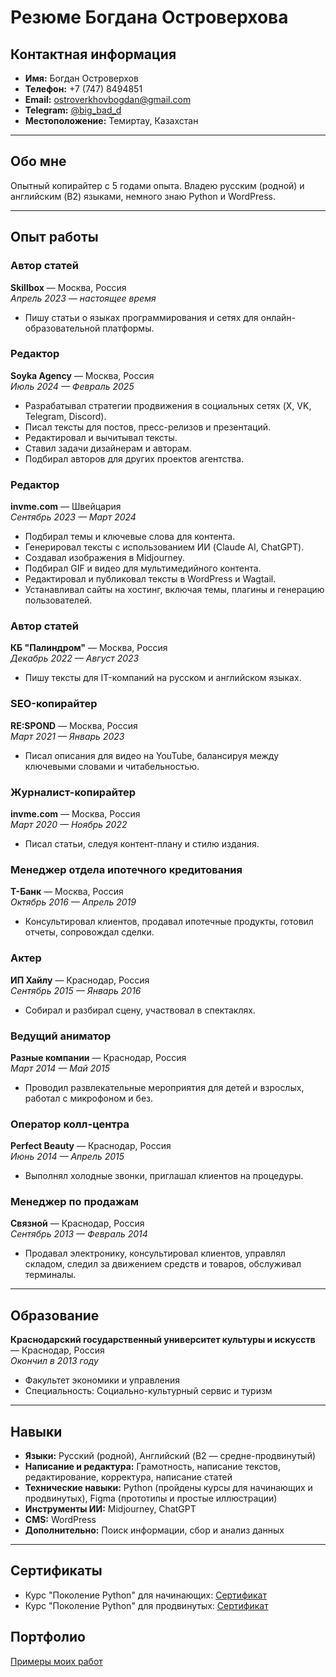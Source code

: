 # Резюме Богдана Островерхова

## Контактная информация
- **Имя:** Богдан Островерхов  
- **Телефон:** +7 (747) 8494851  
- **Email:** [ostroverkhovbogdan@gmail.com](mailto:ostroverkhovbogdan@gmail.com)    
- **Telegram:** [@big_bad_d](https://t.me/big_bad_d)
- **Местоположение:** Темиртау, Казахстан
---

## Обо мне
Опытный копирайтер с 5 годами опыта. Владею русским (родной) и английским (B2) языками, немного знаю Python и WordPress.

---

## Опыт работы  

### **Автор статей**  
**Skillbox** — Москва, Россия  
*Апрель 2023 — настоящее время*  
- Пишу статьи о языках программирования и сетях для онлайн-образовательной платформы.  

### **Редактор**  
**Soyka Agency** — Москва, Россия  
*Июль 2024 — Февраль 2025*  
- Разрабатывал стратегии продвижения в социальных сетях (X, VK, Telegram, Discord).  
- Писал тексты для постов, пресс-релизов и презентаций.  
- Редактировал и вычитывал тексты.  
- Ставил задачи дизайнерам и авторам.  
- Подбирал авторов для других проектов агентства.  

### **Редактор**  
**invme.com** — Швейцария  
*Сентябрь 2023 — Март 2024*  
- Подбирал темы и ключевые слова для контента.  
- Генерировал тексты с использованием ИИ (Claude AI, ChatGPT).  
- Создавал изображения в Midjourney.  
- Подбирал GIF и видео для мультимедийного контента.  
- Редактировал и публиковал тексты в WordPress и Wagtail.  
- Устанавливал сайты на хостинг, включая темы, плагины и генерацию пользователей.  

### **Автор статей**  
**КБ "Палиндром"** — Москва, Россия  
*Декабрь 2022 — Август 2023*  
- Пишу тексты для IT-компаний на русском и английском языках.

### **SEO-копирайтер**  
**RE:SPOND** — Москва, Россия  
*Март 2021 — Январь 2023*  
- Писал описания для видео на YouTube, балансируя между ключевыми словами и читабельностью.  

### **Журналист-копирайтер**  
**invme.com** — Москва, Россия  
*Март 2020 — Ноябрь 2022*  
- Писал статьи, следуя контент-плану и стилю издания.  

### **Менеджер отдела ипотечного кредитования**  
**Т-Банк** — Москва, Россия  
*Октябрь 2016 — Апрель 2019*  
- Консультировал клиентов, продавал ипотечные продукты, готовил отчеты, сопровождал сделки.  

### **Актер**  
**ИП Хайлу** — Краснодар, Россия  
*Сентябрь 2015 — Январь 2016*  
- Собирал и разбирал сцену, участвовал в спектаклях.  

### **Ведущий аниматор**  
**Разные компании** — Краснодар, Россия  
*Март 2014 — Май 2015*  
- Проводил развлекательные мероприятия для детей и взрослых, работал с микрофоном и без.  

### **Оператор колл-центра**  
**Perfect Beauty** — Краснодар, Россия  
*Июнь 2014 — Апрель 2015*  
- Выполнял холодные звонки, приглашал клиентов на процедуры.  

### **Менеджер по продажам**  
**Связной** — Краснодар, Россия  
*Сентябрь 2013 — Февраль 2014*  
- Продавал электронику, консультировал клиентов, управлял складом, следил за движением средств и товаров, обслуживал терминалы.  

---

## Образование
**Краснодарский государственный университет культуры и искусств** — Краснодар, Россия  
*Окончил в 2013 году*  
- Факультет экономики и управления  
- Специальность: Социально-культурный сервис и туризм  

---

## Навыки
- **Языки:** Русский (родной), Английский (B2 — средне-продвинутый)  
- **Написание и редактура:** Грамотность, написание текстов, редактирование, корректура, написание статей  
- **Технические навыки:** Python (пройдены курсы для начинающих и продвинутых), Figma (прототипы и простые иллюстрации)  
- **Инструменты ИИ:** Midjourney, ChatGPT  
- **CMS:** WordPress  
- **Дополнительно:** Поиск информации, сбор и анализ данных  

---

## Сертификаты
- Курс "Поколение Python" для начинающих: [Сертификат](https://stepik.org/cert/1899013)  
- Курс "Поколение Python" для продвинутых: [Сертификат](https://stepik.org/cert/1941867)  

## Портфолио
[Примеры моих работ](https://github.com/I3aga/CV-Rus/blob/main/portfolio_rus.md)
